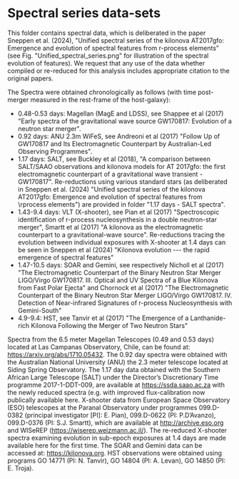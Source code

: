 # Spectral series data-sets

This folder contains spectral data, which is deliberated in the paper Sneppen et al. (2024), "Unified spectral series of the kilonova AT2017gfo:  Emergence and evolution of spectral features from r-process elements" (see Fig. "Unified_spectral_series.png" for illustration of the spectral evolution of features). We request that any use of the data whether compiled or re-reduced for this analysis includes appropriate citation to the original papers. 

The Spectra were obtained chronologically as follows (with time post-merger measured in the rest-frame of the host-galaxy):
- 0.48-0.53 days: Magellan (MagE and LDSS), see Shappee et al (2017) "Early spectra of the gravitational wave source GW170817: Evolution of a neutron star merger".
- 0.92 days: ANU 2.3m WiFeS, see Andreoni et al (2017) "Follow Up of GW170817 and Its Electromagnetic Counterpart by Australian-Led Observing Programmes".
- 1.17 days: SALT, see Buckley et al (2018), "A comparison between SALT/SAAO observations and kilonova models for AT 2017gfo: the first electromagnetic counterpart of a gravitational wave transient - GW170817". Re-reductions using various standard stars (as deliberated in Sneppen et al. (2024)  "Unified spectral series of the kilonova AT2017gfo:  Emergence and evolution of spectral features from \rprocess elements") are provided in folder "1.17 days - SALT spectra". 
- 1.43-9.4 days: VLT (X-shooter), see Pian et al (2017) "Spectroscopic identification of r-process nucleosynthesis in a double neutron-star merger", Smartt et al (2017) "A kilonova as the electromagnetic counterpart to a gravitational-wave source". Re-reductions tracing the evolution between individual exposures with X-shooter at 1.4 days can be seen in Sneppen et al (2024) "Kilonova evolution --- the rapid emergence of spectral features"
- 1.47-10.5 days: SOAR and Gemini, see respectively Nicholl et al (2017) "The Electromagnetic Counterpart of the Binary Neutron Star Merger LIGO/Virgo GW170817. III. Optical and UV Spectra of a Blue Kilonova from Fast Polar Ejecta" and Chornock et al (2017) "The Electromagnetic Counterpart of the Binary Neutron Star Merger LIGO/Virgo GW170817. IV. Detection of Near-infrared Signatures of r-process Nucleosynthesis with Gemini-South"
- 4.9-9.4: HST, see Tanvir et al (2017) "The Emergence of a Lanthanide-rich Kilonova Following the Merger of Two Neutron Stars"

Spectra from the 6.5 meter Magellan Telescopes (0.49 and 0.53 days) located at Las Campanas Observatory, Chile, can be found at: https://arxiv.org/abs/1710.05432. The 0.92 day spectra were obtained with the Australian National University (ANU) the 2.3 meter telescope located at Siding Spring Observatory. The 1.17 day data obtained with the Southern African Large Telescope (SALT) under the Director’s Discretionary Time programme 2017-1-DDT-009, are available at https://ssda.saao.ac.za with the newly reduced spectra (e.g. with improved flux-calibration now publically available here. X-shooter data from European Space Observatory (ESO) telescopes at the Paranal Observatory under programmes 099.D-0382 (principal investigator [PI]: E. Pian), 099.D-0622 (PI: P.D’Avanzo), 099.D-0376 (PI: S.J. Smartt), which are available at http://archive.eso.org and WISeREP (https://wiserep.weizmann.ac.il/). The re-reduced X-shooter spectra examining evolution in sub-epoch exposures at 1.4 days are made available here for the first time. The SOAR and Gemini data can be accessed at: https://kilonova.org. HST observations were obtained using programs GO 14771 (PI: N. Tanvir), GO 14804 (PI: A. Levan), GO 14850 (PI: E. Troja).
